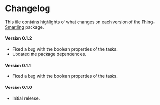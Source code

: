 # Changelog
This file contains highlights of what changes on each version of the [Phing-Smartling](https://packagist.org/packages/aquafadas/phing-smartling) package.

#### Version 0.1.2
- Fixed a bug with the boolean properties of the tasks.
- Updated the package dependencies.

#### Version 0.1.1
- Fixed a bug with the boolean properties of the tasks.

#### Version 0.1.0
- Initial release.
